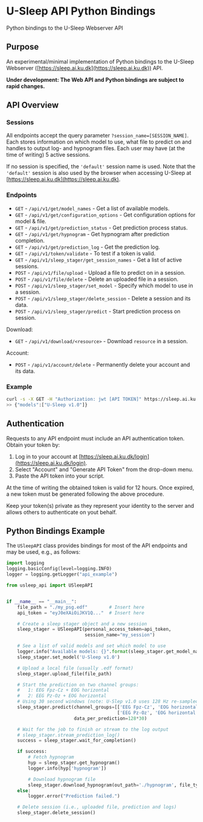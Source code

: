 # U-Sleep API Python Bindings
Python bindings to the U-Sleep Webserver API


## Purpose
An experimental/minimal implementation of Python bindings to the U-Sleep Webserver ([https://sleep.ai.ku.dk](https://sleep.ai.ku.dk)) API.

**Under development: The Web API and Python bindings are subject to rapid changes.**

## API Overview

### Sessions

All endpoints accept the query parameter `?session_name=[SESSION_NAME]`. Each stores information on which model to use, what file to predict on and handles to output log- and hypnogram files.
Each user may have (at the time of writing) 5 active sessions.

If no session is specified, the `'default'` session name is used. Note that the `'default'` session is also used by the browser when accessing U-Sleep at [https://sleep.ai.ku.dk](https://sleep.ai.ku.dk).

### Endpoints

- `GET` - `/api/v1/get/model_names` - Get a list of available models.
- `GET` - `/api/v1/get/configuration_options` - Get configuration options for model & file.
- `GET` - `/api/v1/get/prediction_status` - Get prediction process status.
- `GET` - `/api/v1/get/hypnogram` - Get hypnogram after prediction completion.
- `GET` - `/api/v1/get/prediction_log` - Get the prediction log.
- `GET` - `/api/v1/token/validate` - To test if a token is valid.
- `GET` - `/api/v1/sleep_stager/get_session_names` - Get a list of active sessions.
- `POST` - `/api/v1/file/upload` - Upload a file to predict on in a session.
- `POST` - `/api/v1/file/delete` - Delete an uploaded file in a session.
- `POST` - `/api/v1/sleep_stager/set_model` - Specify which model to use in a session.
- `POST` - `/api/v1/sleep_stager/delete_session` - Delete a session and its data.
- `POST` - `/api/v1/sleep_stager/predict` - Start prediction process on session.

Download:

- `GET` - `/api/v1/download/<resource>` - Download `resource` in a session.

Account:

- `POST` - `/api/v1/account/delete` - Permanently delete your account and its data. 

### Example

```bash
curl -s -X GET -H "Authorization: jwt [API TOKEN]" https://sleep.ai.ku.dk/api/v1/get/model_names
>> {"models":["U-Sleep v1.0"]}
```


## Authentication
Requests to any API endpoint must include an API authentication token. Obtain your token by:

1. Log in to your account at [https://sleep.ai.ku.dk/login](https://sleep.ai.ku.dk/login).
2. Select "Account" and "Generate API Token" from the drop-down menu.
3. Paste the API token into your script.

At the time of writing the obtained token is valid for 12 hours. Once expired, a new token must be generated following the above procedure.

Keep your token(s) private as they represent your identity to the server and allows others to authenticate on yout behalf.

## Python Bindings Example

The `USleepAPI` class provides bindings for most of the API endpoints and may be used, e.g., as follows:

```python
import logging
logging.basicConfig(level=logging.INFO)
logger = logging.getLogger("api_example")

from usleep_api import USleepAPI


if __name__ == "__main__":
    file_path = "./my_psg.edf"        # Insert here
    api_token = "eyJ0eXAiOiJKV1Q..."  # Insert here

    # Create a sleep stager object and a new session
    sleep_stager = USleepAPI(personal_access_token=api_token,
                             session_name="my_session")

    # See a list of valid models and set which model to use
    logger.info("Available models: {}".format(sleep_stager.get_model_names())
    sleep_stager.set_model('U-Sleep v1.0')

    # Upload a local file (usually .edf format)
    sleep_stager.upload_file(file_path)

    # Start the prediction on two channel groups:
    #   1: EEG Fpz-Cz + EOG horizontal
    #   2: EEG Pz-Oz + EOG horizontal
    # Using 30 second windows (note: U-Slep v1.0 uses 128 Hz re-sampled signals)
    sleep_stager.predict(channel_groups=[['EEG Fpz-Cz', 'EOG horizontal'],
                                         ['EEG Pz-Oz', 'EOG horizontal']],
                         data_per_prediction=128*30)

    # Wait for the job to finish or stream to the log output
    # sleep_stager.stream_prediction_log()
    success = sleep_stager.wait_for_completion()

    if success:
        # Fetch hypnogram
        hyp = sleep_stager.get_hypnogram()
        logger.info(hyp['hypnogram'])

        # Download hypnogram file
        sleep_stager.download_hypnogram(out_path='./hypnogram', file_type='tsv')
    else:
        logger.error("Prediction failed.")

    # Delete session (i.e., uploaded file, prediction and logs)
    sleep_stager.delete_session()
```